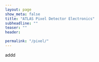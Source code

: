 ```yaml
---
layout: page
show_meta: false
title: "ATLAS Pixel Detector Electronics"
subheadline: ""
teaser: ""
header:

permalink: "/pixel/"
---
```

addd


